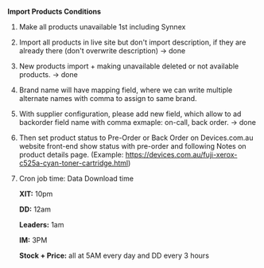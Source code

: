 **Import Products Conditions**
1) Make all products unavailable 1st including Synnex
2) Import all products in live site but don't import description, if they are already there (don't overwrite description) -> done
3) New products import + making unavailable deleted or not available products. -> done
4) Brand name will have mapping field, where we can write multiple alternate names with comma to assign to same brand.
5) With supplier configuration, please add new field, which allow to ad backorder field name with comma exmaple: on-call, back order. -> done
6) Then set product status to Pre-Order or Back Order on Devices.com.au website front-end show status with pre-order and following Notes on product details page. (Example: https://devices.com.au/fuji-xerox-c525a-cyan-toner-cartridge.html)
7) Cron job time: Data Download time
   
   **XIT:** 10pm

   **DD:** 12am

   **Leaders:** 1am

   **IM:** 3PM

   **Stock + Price:** all at 5AM every day and DD every 3 hours
